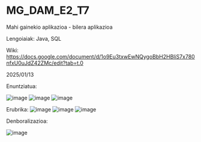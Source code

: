 # MG_DAM_E2_T7

Mahi gainekio aplikazioa  - bilera aplikazioa

Lengoiaiak: Java, SQL

Wiki: https://docs.google.com/document/d/1o9Eu3txwEwNQygoBbH2HBliS7x780nfxU0uJdZ42ZMc/edit?tab=t.0 

2025/01/13

Enuntziatua:

![image](https://github.com/user-attachments/assets/9c29230d-6d22-4cd4-8c44-1dba3c175b6b)
![image](https://github.com/user-attachments/assets/4b610a17-2339-429a-98d8-faddccb0a913)
![image](https://github.com/user-attachments/assets/d54f9180-7cd5-47fc-8006-1224f1cfe13b)

Erubrika:
![image](https://github.com/user-attachments/assets/a51b9caf-f05f-48d9-a115-b6ebbb8933c3)
![image](https://github.com/user-attachments/assets/8c9fd467-a9df-42f0-877c-64aa843a2f6c)
![image](https://github.com/user-attachments/assets/fdd2917e-a9e1-4ea9-b784-d91852920dcf)





Denboralizazioa:

![image](https://github.com/user-attachments/assets/5587ac45-5e5d-4b97-a98c-129b8d0bc5ad)



